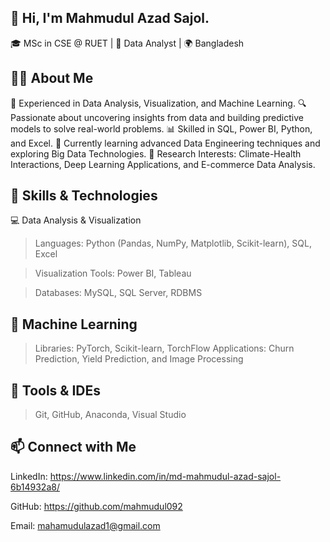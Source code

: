 ## 👋 Hi, I'm Mahmudul Azad Sajol.

🎓 MSc in CSE @ RUET | 💼 Data Analyst | 🌍 Bangladesh

## 👨‍💻 About Me

🚀 Experienced in Data Analysis, Visualization, and Machine Learning.
🔍 Passionate about uncovering insights from data and building predictive models to solve real-world problems.
📊 Skilled in SQL, Power BI, Python, and Excel.
🌱 Currently learning advanced Data Engineering techniques and exploring Big Data Technologies.
🎯 Research Interests: Climate-Health Interactions, Deep Learning Applications, and E-commerce Data Analysis.

## 🔧 Skills & Technologies
💻 Data Analysis & Visualization

> Languages: Python (Pandas, NumPy, Matplotlib, Scikit-learn), SQL, Excel

> Visualization Tools: Power BI, Tableau

> Databases: MySQL, SQL Server, RDBMS

## 🧠 Machine Learning
> Libraries: PyTorch, Scikit-learn, TorchFlow
> Applications: Churn Prediction, Yield Prediction, and Image Processing

## 🔧 Tools & IDEs
> Git, GitHub, Anaconda, Visual Studio

## 📫 Connect with Me
LinkedIn: https://www.linkedin.com/in/md-mahmudul-azad-sajol-6b14932a8/ 

GitHub: https://github.com/mahmudul092 

Email: mahamudulazad1@gmail.com
